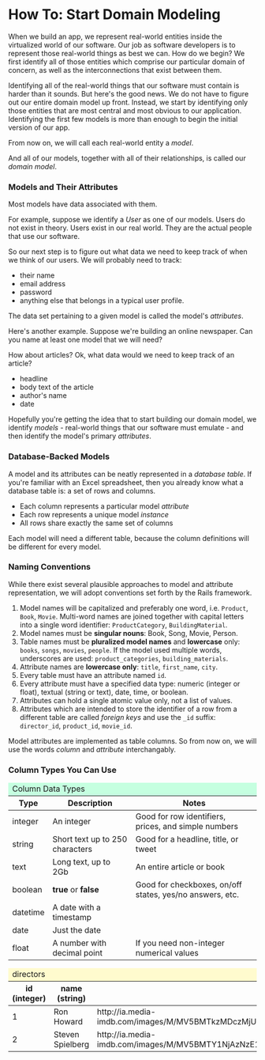 # How To: Start Domain Modeling

When we build an app, we represent real-world entities inside the virtualized world of our software.  Our job as software developers is to represent those real-world things as best we can.  How do we begin?  We first identify all of those entities which comprise our particular domain of concern, as well as the interconnections that exist between them.

Identifying all of the real-world things that our software must contain is harder than it sounds.  But here's the good news.  We do not have to figure out our entire domain model up front.  Instead, we start by identifying only those entities that are most central and most obvious to our application.  Identifying the first few models is more than enough to begin the initial version of our app.

From now on, we will call each real-world entity a _model_.

And all of our models, together with all of their relationships, is called our _domain model_.

### Models and Their Attributes

Most models have data associated with them.

For example, suppose we identify a _User_ as one of our models.  Users do not exist in theory.  Users exist in our real world. They are the actual people that use our software.

So our next step is to figure out what data we need to keep track of when we think of our users.  We will probably need to track:

* their name
* email address
* password
* anything else that belongs in a typical user profile.

The data set pertaining to a given model is called the model's _attributes_.

Here's another example.  Suppose we're building an online newspaper.  Can you name at least one model that we will need?

How about articles?  Ok, what data would we need to keep track of an article?

* headline
* body text of the article
* author's name
* date

Hopefully you're getting the idea that to start building our domain model, we identify _models_ - real-world things that our software must emulate - and then identify the model's primary _attributes_.

### Database-Backed Models

A model and its attributes can be neatly represented in a _database table_.  If you're familiar with an Excel spreadsheet, then you already know what a database table is: a set of rows and columns.

* Each column represents a particular model _attribute_
* Each row represents a unique model _instance_
* All rows share exactly the same set of columns

Each model will need a different table, because the column definitions will be different for every model.

### Naming Conventions

While there exist several plausible approaches to model and attribute representation, we will adopt conventions set forth by the Rails framework.

  1. Model names will be capitalized and preferably one word, i.e. `Product`, `Book`, `Movie`.  Multi-word names are joined together with capital letters into a single word identifier: `ProductCategory`, `BuildingMaterial`.
  1. Model names must be **singular nouns**: Book, Song, Movie, Person.
  1. Table names must be **pluralized model names** and **lowercase** only: `books`, `songs`, `movies`, `people`.  If the model used multiple words, underscores are used: `product_categories`, `building_materials`.
  1. Attribute names are **lowercase only**: `title`, `first_name`, `city`.
  1. Every table must have an attribute named `id`.
  1. Every attribute must have a specified data type: numeric (integer or float), textual (string or text), date, time, or boolean.
  1. Attributes can hold a single atomic value only, not a list of values.
  1. Attributes which are intended to store the identifier of a row from a different table are called _foreign keys_ and use the `_id` suffix: `director_id`, `product_id`, `movie_id`.

Model attributes are implemented as table columns.  So from now on, we will use the words _column_ and _attribute_ interchangably.

### Column Types You Can Use

<table class="table table-bordered">
  <thead>
    <tr>
      <td colspan="3" style="background: #c5ffe0">Column Data Types</td>
    </tr>
    <tr>
      <th>Type</th>
      <th>Description</th>
      <th>Notes</th>
    </tr>
  </thead>
  <tbody>
    <tr>
      <td>integer</td>
      <td>An integer</td>
      <td>Good for row identifiers, prices, and simple numbers</td>
    </tr>
    <tr>
      <td>string</td>
      <td>Short text up to 250 characters</td>
      <td>Good for a headline, title, or tweet</td>
    </tr>
    <tr>
      <td>text</td>
      <td>Long text, up to 2Gb</td>
      <td>An entire article or book</td>
    </tr>
    <tr>
      <td>boolean</td>
      <td><b>true</b> or <b>false</b></td>
      <td>Good for checkboxes, on/off states, yes/no answers, etc.</td>
    </tr>
    <tr>
      <td>datetime</td>
      <td>A date with a timestamp</td>
      <td></td>
    </tr>
    <tr>
      <td>date</td>
      <td>Just the date</td>
      <td></td>
    </tr>
    <tr>
      <td>float</td>
      <td>A number with decimal point</td>
      <td>If you need non-integer numerical values</td>
    </tr>
  </tbody>
</table>



<table class="table table-bordered">
  <thead>
    <tr>
      <td colspan="5" style="background: #fffbce">directors</td>
    </tr>
    <tr>
      <th>id<br>(integer)</th>
      <th>name<br>(string)</th>
      <th>photo_url<br>(string)</th>
    </tr>
  </thead>
  <tbody>
    <tr>
      <td>1</td>
      <td>Ron Howard</td>
      <td>http://ia.media-imdb.com/images/M/MV5BMTkzMDczMjUxNF5BMl5BanBnXkFtZTcwODY1Njk5Mg@@._V1_SX214_CR0,0,214,317_.jpg</td>
    </tr>
    <tr>
      <td>2</td>
      <td>Steven Spielberg</td>
      <td>http://ia.media-imdb.com/images/M/MV5BMTY1NjAzNzE1MV5BMl5BanBnXkFtZTYwNTk0ODc0._V1_SX214_CR0,0,214,317_.jpg</td>
    </tr>
  </tbody>
</table>

